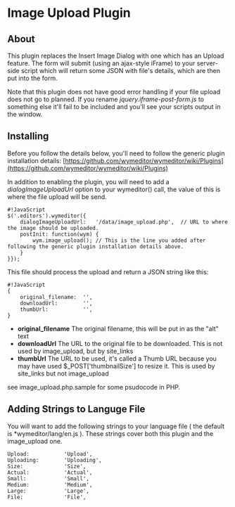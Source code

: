 # Image Upload Plugin

## About
This plugin replaces the Insert Image Dialog with one which has an Upload feature. The form will submit (using an ajax-style iFrame) to your server-side script which will return some JSON with file's details, which are then put into the form.

Note that this plugin does not have good error handling if your file upload does not go to planned. If you rename *jquery.iframe-post-form.js* to something else it'll fail to be included and you'll see your scripts output in the window.

## Installing
Before you follow the details below, you'll need to follow the generic plugin installation details: [https://github.com/wymeditor/wymeditor/wiki/Plugins](https://github.com/wymeditor/wymeditor/wiki/Plugins)

In addition to enabling the plugin, you will need to add a *dialogImageUploadUrl* option to your wymeditor() call, the value of this is where the file upload will be send.

```
#!JavaScript
$('.editors').wymeditor({
	dialogImageUploadUrl:	'/data/image_upload.php',  // URL to where the image should be uploaded.
	postInit: function(wym) {
		wym.image_upload(); // This is the line you added after following the generic plugin installation details above.
	}
}});
```

This file should process the upload and return a JSON string like this:

```
#!JavaScript
{
	original_filename:	'',
	downloadUrl:		'',
	thumbUrl:			'',
}
```

* **original_filename** The original filename, this will be put in as the "alt" text
* **downloadUrl** The URL to the original file to be downloaded. This is not used by image_upload, but by site_links
* **thumbUrl** The URL to be used, it's called a Thumb URL because you may have used $_POST['thumbnailSize'] to resize it. This is used by site_links but not image_upload

see image_upload.php.sample for some psudocode in PHP.

## Adding Strings to Languge File

You will want to add the following strings to your language file ( the default is *wymeditor/lang/en.js ). These strings cover both this plugin and the image_upload one.

    Upload:           'Upload',
    Uploading:        'Uploading',
	Size:             'Size',
	Actual:           'Actual',
	Small:            'Small',
	Medium:           'Medium',
	Large:            'Large',
    File:             'File',